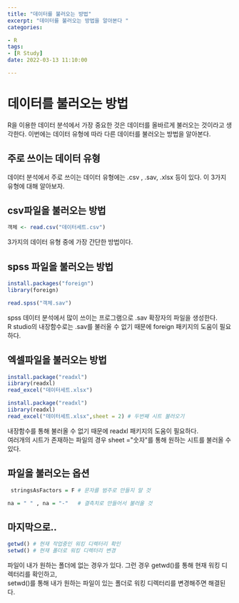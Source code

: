 ```yaml
---
title: "데이터를 불러오는 방법"
excerpt: "데이터를 불러오는 방법을 알아본다 "
categories:

- R
tags:
- [R Study]
date: 2022-03-13 11:10:00

---
```

# 데이터를 불러오는 방법
R을 이용한 데이터 분석에서 가장 중요한 것은 데이터를 올바르게 불러오는 것이라고 생각한다.
이번에는 데이터 유형에 따라 다른 데이터를 불러오는 방법을 알아본다.

## 주로 쓰이는 데이터 유형

데이터 분석에서 주로 쓰이는 데이터 유형에는 .csv , .sav, .xlsx 등이 있다.
이 3가지 유형에 대해 알아보자.

## csv파일을 불러오는 방법
 ```r
객체 <- read.csv("데이터세트.csv")
```

3가지의 데이터 유형 중에 가장 간단한 방법이다.

## spss 파일을 불러오는 방법 

```r
install.packages("foreign")
library(foreign)

read.spss("객체.sav")
```
spss 데이터 분석에서 많이 쓰이는 프로그램으로 .sav 확장자의 파일을 생성한다.   
R studio의 내장함수로는 .sav를 불러올 수 없기 때문에 foreign 패키지의 도움이 필요하다.

## 엑셀파일을 불러오는 방법

```r
install.package("readxl")
iibrary(readxl)
read_excel("데이터세트.xlsx")
```
```r
install.package("readxl")
iibrary(readxl)
read_excel("데이터세트.xlsx",sheet = 2) # 두번째 시트 불러오기
```
내장함수를 통해 불러올 수 없기 때문에 readxl 패키지의 도움이 필요하다.  
여러개의 시트가 존재하는 파일의 경우 sheet ="숫자"를 통해 원하는 시트를 불러올 수 있다.

## 파일을 불러오는 옵션
```r
 stringsAsFactors = F # 문자를 범주로 만들지 말 것
```

```r
na = " " , na = "-"   # 결측치로 만들어서 불러올 것
```

## 마지막으로.. 
```r
getwd() # 현재 작업중인 워킹 디렉터리 확인
setwd() # 현재 폴더로 워킹 디렉터리 변경
```

파일이 내가 원하는 폴더에 없는 경우가 있다. 그런 경우 getwd()를 통해 현재 워킹 디렉터리를 확인하고,  
setwd()를 통해 내가 원하는 파일이 있는 폴더로 워킹 디렉터리를 변경해주면 해결된다.
